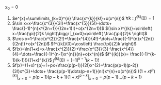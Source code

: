 $x_{0}=0$

1. $e^{x}=\sum\limits_{k=0}^{n} \frac{x^{k}}{k!}+o(x^{n})$
	$\forall k: f^{(k)}(0)=1$
2. $\sin x=x-\frac{x^{3}}{3!}+\frac{x^{5}}{5!}-\dots+ \frac{(-1)^{n}x^{2n+1}}{(2n+1)!}+o(x^{2n+1})$
	$(\sin x)^{(k)}=\sin\left( x+\frac{\pi}{2}k \right)\biggr|_{x=0}=\sin\left( \frac{\pi}{2}k \right)$
3. $\cos x=1-\frac{x^{2}}{2!}+\frac{x^{4}}{4!}-\dots+\frac{(-1)^{n}x^{2n}}{(2n)!}+o(x^{2n})$
	$f^{(k)}(0)=\cos\left( \frac{\pi}{2}k \right)$
4. $f(x)=\ln(1+x)=x-\frac{x^{2}}{2}+\frac{x^{3}}{3}-\frac{x^{4}}{4}+\dots+\frac{(-1)^{n-1}x^{n}}{n}+o(x^{n})$
	$f^{(k)}(x)= \frac{(-1)^{k-1}(k-1)!}{(1+x)^{k}}$
	$f^{(k)}(0)=(-1)^{k-1}(k-1)!$
5. $f(x)=(1+x)^{p}=1+px+\frac{p(p-1)}{2!}x^{2}+\frac{p(p-1)(p-2)}{3!}x^{3}+\dots+ \frac{p(p-1)\dots(p-n+1)}{n!}x^{n}+o(x^{n})$
	$((1+x)^{p})^{(k)}\biggr|_{x=0}=p(p-1)(p-k+1)(1+x)^{p-k}\biggr|_{x=0}=p(p-1)\dots(p-k+1)$

